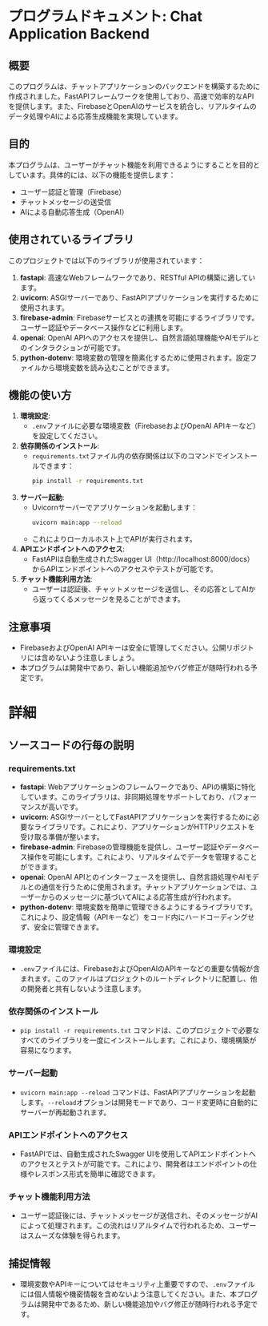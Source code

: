 # プログラムドキュメント: Chat Application Backend

## 概要
このプログラムは、チャットアプリケーションのバックエンドを構築するために作成されました。FastAPIフレームワークを使用しており、高速で効率的なAPIを提供します。また、FirebaseとOpenAIのサービスを統合し、リアルタイムのデータ処理やAIによる応答生成機能を実現しています。

## 目的
本プログラムは、ユーザーがチャット機能を利用できるようにすることを目的としています。具体的には、以下の機能を提供します：
- ユーザー認証と管理（Firebase）
- チャットメッセージの送受信
- AIによる自動応答生成（OpenAI）

## 使用されているライブラリ
このプロジェクトでは以下のライブラリが使用されています：
1. **fastapi**: 高速なWebフレームワークであり、RESTful APIの構築に適しています。
2. **uvicorn**: ASGIサーバーであり、FastAPIアプリケーションを実行するために使用されます。
3. **firebase-admin**: Firebaseサービスとの連携を可能にするライブラリです。ユーザー認証やデータベース操作などに利用します。
4. **openai**: OpenAI APIへのアクセスを提供し、自然言語処理機能やAIモデルとのインタラクションが可能です。
5. **python-dotenv**: 環境変数の管理を簡素化するために使用されます。設定ファイルから環境変数を読み込むことができます。

## 機能の使い方
1. **環境設定**:
   - `.env`ファイルに必要な環境変数（FirebaseおよびOpenAI APIキーなど）を設定してください。
2. **依存関係のインストール**:
   - `requirements.txt`ファイル内の依存関係は以下のコマンドでインストールできます：
     ```bash
     pip install -r requirements.txt
     ```
3. **サーバー起動**:
   - Uvicornサーバーでアプリケーションを起動します：
     ```bash
     uvicorn main:app --reload
     ```
   - これによりローカルホスト上でAPIが実行されます。
4. **APIエンドポイントへのアクセス**:
   - FastAPIは自動生成されたSwagger UI（http://localhost:8000/docs）からAPIエンドポイントへのアクセスやテストが可能です。
5. **チャット機能利用方法**:
   - ユーザーは認証後、チャットメッセージを送信し、その応答としてAIから返ってくるメッセージを見ることができます。

## 注意事項
- FirebaseおよびOpenAI APIキーは安全に管理してください。公開リポジトリには含めないよう注意しましょう。 
- 本プログラムは開発中であり、新しい機能追加やバグ修正が随時行われる予定です。
# 詳細
## ソースコードの行毎の説明

### requirements.txt
- **fastapi**: Webアプリケーションのフレームワークであり、APIの構築に特化しています。このライブラリは、非同期処理をサポートしており、パフォーマンスが高いです。
- **uvicorn**: ASGIサーバーとしてFastAPIアプリケーションを実行するために必要なライブラリです。これにより、アプリケーションがHTTPリクエストを受け取る準備が整います。
- **firebase-admin**: Firebaseの管理機能を提供し、ユーザー認証やデータベース操作を可能にします。これにより、リアルタイムでデータを管理することができます。
- **openai**: OpenAI APIとのインターフェースを提供し、自然言語処理やAIモデルとの通信を行うために使用されます。チャットアプリケーションでは、ユーザーからのメッセージに基づいてAIによる応答生成が行われます。
- **python-dotenv**: 環境変数を簡単に管理できるようにするライブラリです。これにより、設定情報（APIキーなど）をコード内にハードコーディングせず、安全に管理できます。 

### 環境設定
- `.env`ファイルには、FirebaseおよびOpenAIのAPIキーなどの重要な情報が含まれます。このファイルはプロジェクトのルートディレクトリに配置し、他の開発者と共有しないよう注意します。

### 依存関係のインストール
- `pip install -r requirements.txt` コマンドは、このプロジェクトで必要なすべてのライブラリを一度にインストールします。これにより、環境構築が容易になります。

### サーバー起動
- `uvicorn main:app --reload` コマンドは、FastAPIアプリケーションを起動します。`--reload`オプションは開発モードであり、コード変更時に自動的にサーバーが再起動されます。

### APIエンドポイントへのアクセス
- FastAPIでは、自動生成されたSwagger UIを使用してAPIエンドポイントへのアクセスとテストが可能です。これにより、開発者はエンドポイントの仕様やレスポンス形式を簡単に確認できます。

### チャット機能利用方法
- ユーザー認証後には、チャットメッセージが送信され、そのメッセージがAIによって処理されます。この流れはリアルタイムで行われるため、ユーザーはスムーズな体験を得られます。 

## 捕捉情報
- 環境変数やAPIキーについてはセキュリティ上重要ですので、`.env`ファイルには個人情報や機密情報を含めないよう注意してください。また、本プログラムは開発中であるため、新しい機能追加やバグ修正が随時行われる予定です。